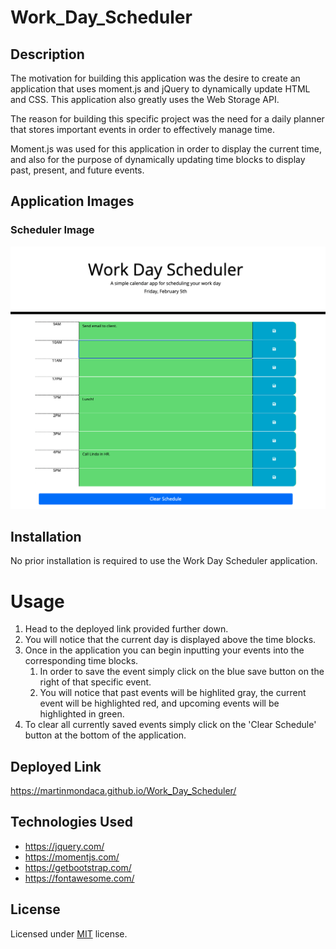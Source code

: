 # Work_Day_Scheduler

## Description

The motivation for building this application was the desire to create an application that uses moment.js and jQuery to dynamically update HTML and CSS. This application also greatly uses the Web Storage API.

The reason for building this specific project was the need for a daily planner that stores important events in order to effectively manage time.

Moment.js was used for this application in order to display the current time, and also for the purpose of dynamically updating time blocks to display past, present, and future events.

## Application Images

### Scheduler Image
![Screenshot of Work Day Scheduler](images/app-screenshot.png)

## Installation

No prior installation is required to use the Work Day Scheduler application.

# Usage

1. Head to the deployed link provided further down.
1. You will notice that the current day is displayed above the time blocks.
1. Once in the application you can begin inputting your events into the corresponding time blocks.
    1. In order to save the event simply click on the blue save button on the right of that specific event.
    1. You will notice that past events will be highlited gray, the current event will be highlighted red, and upcoming events will be highlighted in green.
1. To clear all currently saved events simply click on the 'Clear Schedule' button at the bottom of the application.

## Deployed Link

https://martinmondaca.github.io/Work_Day_Scheduler/

## Technologies Used

* https://jquery.com/
* https://momentjs.com/
* https://getbootstrap.com/
* https://fontawesome.com/

## License

Licensed under [MIT](https://choosealicense.com/licenses/mit/) license.